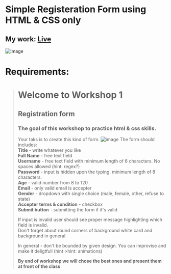 # Simple Registeration Form using HTML & CSS only
## My work: [Live](https://dapper-blini-e5f646.netlify.app/)
![image](https://user-images.githubusercontent.com/58177619/167695719-c7b5e370-7e68-4459-be85-fd9b35047e2c.png)

# Requirements:
># Welcome to Workshop 1
>## Registration form
>### The goal of this workshop to practice html & css skills. 
>Your taks is to create this kind of form. 
>![image](https://user-images.githubusercontent.com/5300254/167350688-35a7bb2d-ae3a-4c09-b53f-00886e618901.png)
>The form should includes: <br />
>**Title** - write whatever you like<br />
>**Full Name** - free text field<br />
>**Username** - free text field with minimum length of 6 characters. No spaces allowed (hint: regex?)<br />
>**Password** - input is hidden upon the typing. minimum length of 8 characters. <br />
>**Age** - valid number from 8 to 120<br />
>**Email** - only valid email is accepter<br />
>**Gender** - dropdown with single choice (male, female, other, refuse to state)<br />
>**Accepter terms & condition**  - checkbox<br />
>**Submit button** - submitting the form if it's valid<br />
>
>If input is invalid user should see proper message highlighting which field is invalid.<br />
>Don't forget about round corners of background white card and background in general<br />
>
>In general - don't be bounded by given design. You can improvise and make it deligtfull (hint >hint: animations)
>
>**By end of workshop we will chose the best ones and present them at front of the class**
